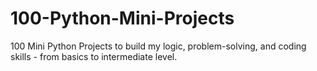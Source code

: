 # 100-Python-Mini-Projects
100 Mini Python Projects to build my logic, problem-solving, and coding skills - from basics to intermediate level.
